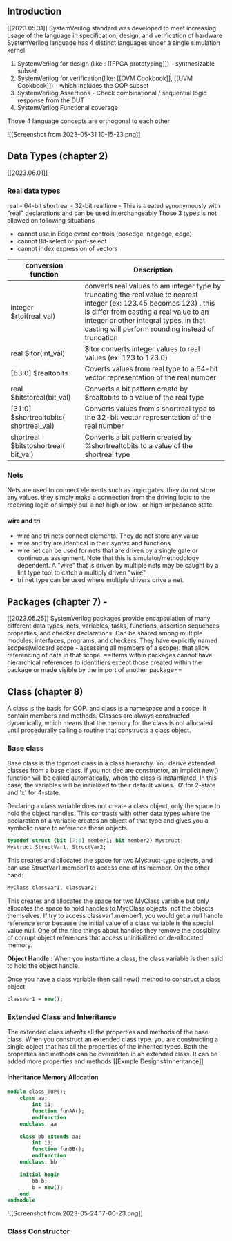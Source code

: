 ## Introduction
[[2023.05.31]]
SystemVerilog standard was developed to meet increasing usage of the language in specification, design, and verification of hardware
SystemVerilog language has 4 distinct languages under a single simulation kernel
 1. SystemVerilog for design (like : [[FPGA prototyping]]) - synthesizable subset
 2. SystemVerilog for verification(like:  [[OVM Cookbook]], [[UVM Cookbook]]) - which includes the OOP subset
 3. SystemVerilog Assertions - Check combinational / sequential logic response from the DUT  
 4. SystemVerilog Functional coverage

Those 4 language concepts are orthogonal to each other 

![[Screenshot from 2023-05-31 10-15-23.png]]

## Data Types (chapter 2)
[[2023.06.01]]
### Real data types
real          - 64-bit
shortreal - 32-bit
realtime   - This is treated synonymously with "real" declarations and can be used                             interchangeably
Those 3 types is not allowed on following situations
- cannot use in Edge event controls (posedge, negedge, edge)
- cannot Bit-select or part-select
- cannot index expression of vectors

|conversion function | Description|
|---------------------|------------|
| integer $rtoi(real_val) | converts real values to am integer type by truncating the real value to nearest integer (ex: 123.45 becomes 123) . this is differ from casting a real value to an integer or other integral types, in that casting will perform rounding instead of truncation|
| real $itor(int_val) | $itor converts integer values to real values (ex: 123 to 123.0) |
|  \[63:0] $realtobits | Coverts values from real type to a 64-bit vector representation of the real number |
| real $bitstoreal(bit_val) | Converts a bit pattern creatd by $realtobits to a value of the real type |
| \[31:0] $shortrealtobits( shortreal_val) | Converts values from s shortreal type to the 32-bit vector representation of the real number |
| shortreal $bitstoshortreal( bit_val) | Converts a bit pattern created by %shortrealtobits to a value of the shortreal type |

### Nets 
Nets are used to connect elements such as logic gates. they do not store any values.
they simply make a connection from the driving logic to the receiving logic or simply pull a net high or low- or high-impedance state.

#### wire and tri
- wire and tri nets connect elements. They do not store any value
- wire and try are identical in their syntax and functions
- wire net can be used for nets that are driven by a single gate or continuous assignment. Note that this is simulator/methodology dependent. A "wire" that is driven by multiple nets may be caught by a lint type tool to catch a multiply driven "wire"
- tri net type can be used where multiple drivers drive a net.

## Packages (chapter 7) - 
[[2023.05.25]]
SystemVerilog packages provide encapsulation of many different data types, nets, variables, tasks, functions, assertion sequences, properties, and checker declarations.
Can be shared among multiple modules, interfaces, programs, and checkers.
They have explicitly named scopes(wildcard scope - assessing all members of a scope). that allow referencing of data in that scope.
==Items within packages cannot have hierarchical references to identifiers except those created within the package or made visible by the import of another package==

## Class (chapter 8)
A class is the basis for OOP.  and class is a namespace and a scope. It contain members and methods. Classes are always constructed dynamically, which means that the memory for  the class is not allocated until procedurally calling a routine that constructs a class object.

### Base class
Base class is the topmost class in a class hierarchy. You derive extended classes from a base class. 
if you not declare constructor, an implicit new() function will be called automatically, when the class is instantiated, In this case, the variables will be initialized to their default values. '0' for 2-state and 'x' for 4-state.

Declaring a class variable does not create a class object, only the space to hold the object handles. 
This contrasts with other data types where the declaration of a variable creates an object of that type and gives you a symbolic name to reference those objects.

```systemverilog
typedef struct {bit [7:0] member1; bit member2} Mystruct;
Mystruct StructVar1. StructVar2;
```
This creates and allocates the space for two Mystruct-type objects, and I can use StructVar1.member1 to access one of its member. On the other hand:

```systemverilog
MyClass classVar1, classVar2;
```
This creates and allocates the space for two MyClass variable but only allocates the space to hold handles to MycClass objects. not the objects themselves. If try to access classvar1.member1, you would get a null handle reference error because the initial value of a class variable is the special value null. One of the nice things about handles they remove the possiblity of corrupt object references that access uninitialized or de-allocated memory.

__Object Handle__ : When you instantiate a class, the class variable is then said to hold the object handle.

Once you have a class variable then call new() method to construct a class object
```systemverilog
classvar1 = new();
```

### Extended Class and Inheritance
The extended class _inherits_ all the properties and methods of the base class. When you construct an extended class type. you are constructing a single object that has all the properties of the inherited types. 
Both the properties and methods can be overridden in an extended class. It can be added more properties and methods
[[Exmple Designs#Inheritance]]


#### Inheritance Memory Allocation

```systemverilog
module class_TOP();
	class aa;
		int i1;
		function funAA();
		endfunction
	endclass: aa

	class bb extends aa;
		int i1;
		function funBB();
		endfunction
	endclass: bb

	initial begin
		bb b;
		b = new();
	end
endmodule
```

![[Screenshot from 2023-05-24 17-00-23.png]]

### Class Constructor
